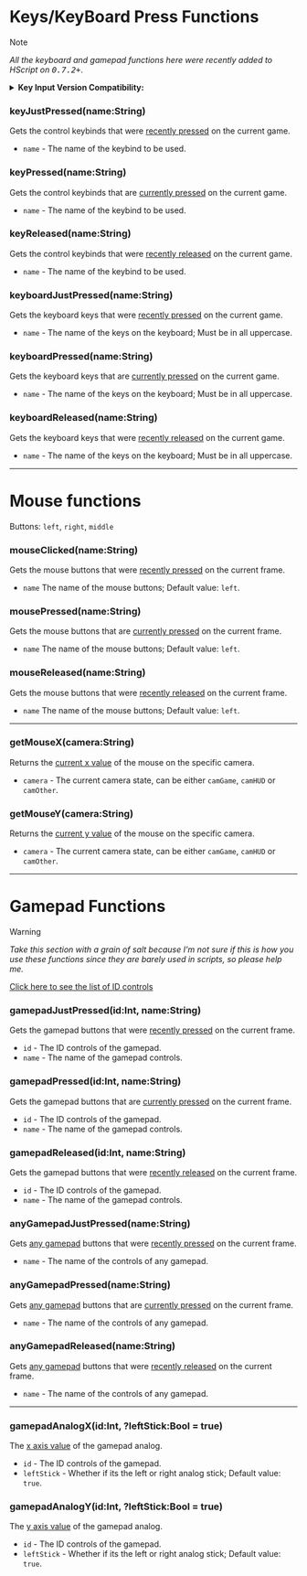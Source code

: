 
# Keys/KeyBoard Press Functions

> [!NOTE]
> _All the keyboard and gamepad functions here were recently added to HScript on <kbd>0.7.2+</kbd>_.

<details><summary><b>Key Input Version Compatibility:</b></summary>
<p> 

| Keys     | Supported Version | Supported Function                                  |
|----------|-------------------|-----------------------------------------------------|
| `left`   | Still Used        | `keyJustPressed()`, `keyPressed()`, `keyReleased()` |
| `down`   | Still Used        | `keyJustPressed()`, `keyPressed()`, `keyReleased()` |
| `up`     | Still Used        | `keyJustPressed()`, `keyPressed()`, `keyReleased()` |
| `right`  | Still Used        | `keyJustPressed()`, `keyPressed()`, `keyReleased()` |
| `accept`  | Still Used        | `keyJustPressed()`, `keyPressed()`, `keyReleased()` |
| `back` | Still Used        | `keyJustPressed()`, `keyPressed()`, `keyReleased()` |
| `pause`   | Still Used        | `keyJustPressed()`, `keyPressed()`, `keyReleased()` |
| `reset`  | Still Used        | `keyJustPressed()`, `keyPressed()`, `keyReleased()` |
| `space`  | `0.6.3` and Below | `keyJustPressed()`, `keyPressed()`, `keyReleased()` |

</p>
</details>

### keyJustPressed(name:String)
Gets the control keybinds that were <ins>recently pressed</ins> on the current game.

- `name` - The name of the keybind to be used.

### keyPressed(name:String)
Gets the control keybinds that are <ins>currently pressed</ins> on the current game.

- `name` - The name of the keybind to be used.

### keyReleased(name:String)
Gets the control keybinds that were <ins>recently released</ins> on the current game.

- `name` - The name of the keybind to be used.

### keyboardJustPressed(name:String)
Gets the keyboard keys that were <ins>recently pressed</ins> on the current game.

- `name` - The name of the keys on the keyboard; Must be in all uppercase.

### keyboardPressed(name:String)
Gets the keyboard keys that are <ins>currently pressed</ins> on the current game.

- `name` - The name of the keys on the keyboard; Must be in all uppercase.

### keyboardReleased(name:String)
Gets the keyboard keys that were <ins>recently released</ins> on the current game.

- `name` - The name of the keys on the keyboard; Must be in all uppercase.

***

# Mouse functions
Buttons: `left`, `right`, `middle`

### mouseClicked(name:String)
Gets the mouse buttons that were <ins>recently pressed</ins> on the current frame.

- `name` The name of the mouse buttons; Default value: `left`.

### mousePressed(name:String)
Gets the mouse buttons that are <ins>currently pressed</ins> on the current frame.

- `name` The name of the mouse buttons; Default value: `left`.

### mouseReleased(name:String)
Gets the mouse buttons that were <ins>recently released</ins> on the current frame.

- `name` The name of the mouse buttons; Default value: `left`.

***

### getMouseX(camera:String)
Returns the <ins>current x value</ins> of the mouse on the specific camera.

- `camera` - The current camera state, can be either `camGame`, `camHUD` or `camOther`.

### getMouseY(camera:String)
Returns the <ins>current y value</ins> of the mouse on the specific camera.

- `camera` - The current camera state, can be either `camGame`, `camHUD` or `camOther`.

***

# Gamepad Functions
> [!WARNING]
> _Take this section with a grain of salt because I'm not sure if this is how you use these functions since they are barely used in scripts, so please help me._

[Click here to see the list of ID controls](https://api.haxeflixel.com/flixel/input/gamepad/FlxGamepadInputID.html)

### gamepadJustPressed(id:Int, name:String)
Gets the gamepad buttons that were <ins>recently pressed</ins> on the current frame.

- `id` - The ID controls of the gamepad.
- `name` - The name of the gamepad controls.

### gamepadPressed(id:Int, name:String)
Gets the gamepad buttons that are <ins>currently pressed</ins> on the current frame.

- `id` - The ID controls of the gamepad.
- `name` - The name of the gamepad controls.

### gamepadReleased(id:Int, name:String)
Gets the gamepad buttons that were <ins>recently released</ins> on the current frame.

- `id` - The ID controls of the gamepad.
- `name` - The name of the gamepad controls.

### anyGamepadJustPressed(name:String)
Gets <ins>any gamepad</ins> buttons that were <ins>recently pressed</ins> on the current frame.

- `name` - The name of the controls of any gamepad.

### anyGamepadPressed(name:String)
Gets <ins>any gamepad</ins> buttons that are <ins>currently pressed</ins> on the current frame.

- `name` - The name of the controls of any gamepad.

### anyGamepadReleased(name:String)
Gets <ins>any gamepad</ins> buttons that were <ins>recently released</ins> on the current frame.

- `name` - The name of the controls of any gamepad.

***

### gamepadAnalogX(id:Int, ?leftStick:Bool = true)
The <ins>x axis value</ins> of the gamepad analog.

- `id` - The ID controls of the gamepad.
- `leftStick` - Whether if its the left or right analog stick; Default value: `true`.

### gamepadAnalogY(id:Int, ?leftStick:Bool = true)
The <ins>y axis value</ins> of the gamepad analog.

- `id` - The ID controls of the gamepad.
- `leftStick` - Whether if its the left or right analog stick; Default value: `true`.
